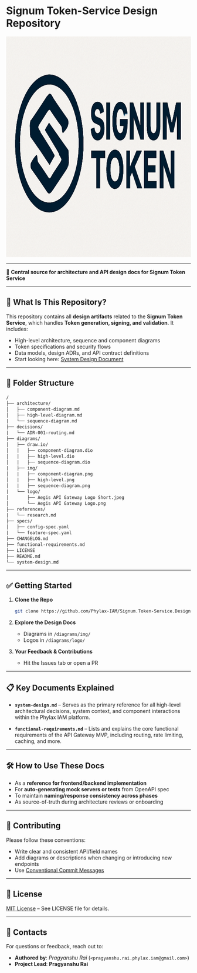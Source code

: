 # Signum Token-Service Design Repository

<p align="center">
    <img height="600" src="./diagrams/logo/Signum Token Service Logo.png" alt="Signum Token Service Logo"/>
</p>

---

📘 **Central source for architecture and API design docs for Signum Token Service**

---

## 🧩 What Is This Repository?

This repository contains all **design artifacts** related to the **Signum Token Service**, which handles **Token generation, signing, and validation**. It includes:

* High-level architecture, sequence and component diagrams
* Token specifications and security flows
* Data models, design ADRs, and API contract definitions
* Start looking here: [System Design Document](./system.design.md)

---

## 📂 Folder Structure

```text
/
├── architecture/                                   
│   ├── component-diagram.md                               
│   ├── high-level-diagram.md                                     
|   └── sequence-diagram.md          
├── decisions/                                            
|   └── ADR-001-routing.md
├── diagrams/                                   
│   ├── draw.io/                               
│   |   ├── component-diagram.dio               
│   |   ├── high-level.dio              
│   |   ├── sequence-diagram.dio                 
|   ├── img/                               
│   |   ├── component-diagram.png               
│   |   ├── high-level.png              
│   |   ├── sequence-diagram.png                 
|   └── logo/                                    
│       ├── Aegis API Gateway Logo Short.jpeg
│       └── Aegis API Gateway Logo.png
├── references/                                   
|   └── research.md
├── specs/                                   
│   ├── config-spec.yaml                                 
|   └── feature-spec.yaml
├── CHANGELOG.md                                  
├── functional-requirements.md                     
├── LICENSE                        
├── README.md                               
└── system-design.md                                 
```

---

## ✅ Getting Started

1. **Clone the Repo**

   ```bash
   git clone https://github.com/Phylax-IAM/Signum.Token-Service.Design.git
   ```

2. **Explore the Design Docs**

   * Diagrams in `/diagrams/img/`
   * Logos in `/diagrams/logo/`

3. **Your Feedback & Contributions**

   * Hit the Issues tab or open a PR

---

## 📋 Key Documents Explained

* **`system-design.md`** – Serves as the primary reference for all high-level architectural decisions, system context, and component interactions within the Phylax IAM platform.
  
* **`functional-requirements.md`** – Lists and explains the core functional requirements of the API Gateway MVP, including routing, rate limiting, caching, and more.

---

## 🛠 How to Use These Docs

* As a **reference for frontend/backend implementation**
* For **auto-generating mock servers or tests** from OpenAPI spec
* To maintain **naming/response consistency across phases**
* As source-of-truth during architecture reviews or onboarding

---

## 🤝 Contributing

Please follow these conventions:

* Write clear and consistent API/field names
* Add diagrams or descriptions when changing or introducing new endpoints
* Use [Conventional Commit Messages](https://www.conventionalcommits.org/en/v1.0.0/)

---

## 📄 License

[MIT License](./LICENSE) – See LICENSE file for details.

---

## 🔗 Contacts

For questions or feedback, reach out to:

* **Authored by**: *Pragyanshu Rai* (`<pragyanshu.rai.phylax.iam@gmail.com>`)
* **Project Lead**: **Pragyanshu Rai**
